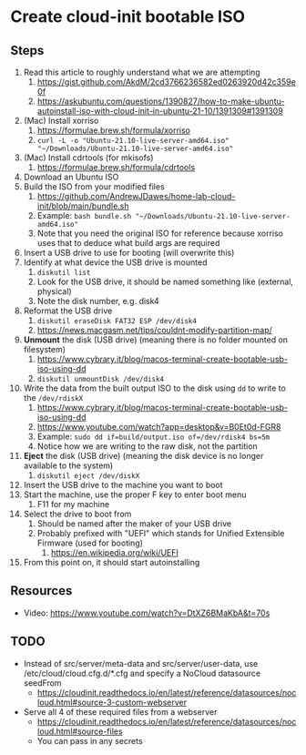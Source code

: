 # Create cloud-init bootable ISO

## Steps

1. Read this article to roughly understand what we are attempting
    1. https://gist.github.com/AkdM/2cd3766236582ed0263920d42c359e0f
    2. https://askubuntu.com/questions/1390827/how-to-make-ubuntu-autoinstall-iso-with-cloud-init-in-ubuntu-21-10/1391309#1391309
2. (Mac) Install xorriso
    1. https://formulae.brew.sh/formula/xorriso
    2. `curl -L -o "Ubuntu-21.10-live-server-amd64.iso" "~/Downloads/Ubuntu-21.10-live-server-amd64.iso"`
3. (Mac) Install cdrtools (for mkisofs)
    1. https://formulae.brew.sh/formula/cdrtools
4. Download an Ubuntu ISO
5. Build the ISO from your modified files
    1. https://github.com/AndrewJDawes/home-lab-cloud-init/blob/main/bundle.sh
    2. Example: `bash bundle.sh "~/Downloads/Ubuntu-21.10-live-server-amd64.iso"`
    3. Note that you need the original ISO for reference because xorriso uses that to deduce what build args are required
6. Insert a USB drive to use for booting (will overwrite this)
7. Identify at what device the USB drive is mounted
    1. `diskutil list`
    2. Look for the USB drive, it should be named something like (external, physical)
    3. Note the disk number, e.g. disk4
8. Reformat the USB drive
    1. `diskutil eraseDisk FAT32 ESP /dev/disk4`
    2. https://news.macgasm.net/tips/couldnt-modify-partition-map/
9. **Unmount** the disk (USB drive) (meaning there is no folder mounted on filesystem)
    1. https://www.cybrary.it/blog/macos-terminal-create-bootable-usb-iso-using-dd
    2. `diskutil unmountDisk /dev/disk4`
10. Write the data from the built output ISO to the disk using `dd` to write to the `/dev/rdiskX`
    1. https://www.cybrary.it/blog/macos-terminal-create-bootable-usb-iso-using-dd
    2. https://www.youtube.com/watch?app=desktop&v=B0Et0d-FGR8
    3. Example: `sudo dd if=build/output.iso of=/dev/rdisk4 bs=5m`
    4. Notice how we are writing to the raw disk, not the partition
11. **Eject** the disk (USB drive) (meaning the disk device is no longer available to the system)
    1. `diskutil eject /dev/diskX`
12. Insert the USB drive to the machine you want to boot
13. Start the machine, use the proper F key to enter boot menu
    1. F11 for my machine
14. Select the drive to boot from
    1. Should be named after the maker of your USB drive
    2. Probably prefixed with "UEFI" which stands for Unified Extensible Firmware (used for booting)
        1. https://en.wikipedia.org/wiki/UEFI
15. From this point on, it should start autoinstalling

## Resources

-   Video: https://www.youtube.com/watch?v=DtXZ6BMaKbA&t=70s

## TODO

-   Instead of src/server/meta-data and src/server/user-data, use /etc/cloud/cloud.cfg.d/\*.cfg and specify a NoCloud datasource seedFrom
    -   https://cloudinit.readthedocs.io/en/latest/reference/datasources/nocloud.html#source-3-custom-webserver
-   Serve all 4 of these required files from a webserver
    -   https://cloudinit.readthedocs.io/en/latest/reference/datasources/nocloud.html#source-files
    -   You can pass in any secrets
